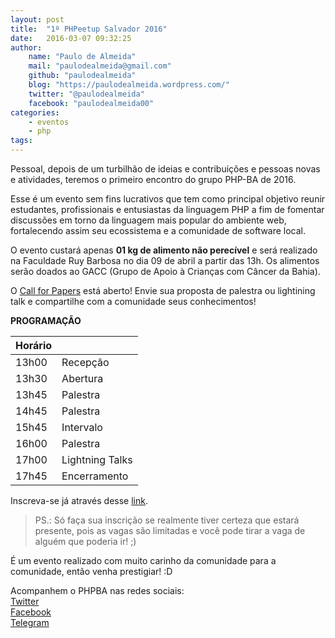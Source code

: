 ```yaml
---
layout: post
title:  "1º PHPeetup Salvador 2016"
date:   2016-03-07 09:32:25
author: 
    name: "Paulo de Almeida"
    mail: "paulodealmeida@gmail.com"
    github: "paulodealmeida"
    blog: "https://paulodealmeida.wordpress.com/"
    twitter: "@paulodealmeida"
    facebook: "paulodealmeida00"
categories: 
    - eventos
    - php
tags: 
---
```


Pessoal, depois de um turbilhão de ideias e contribuições e pessoas novas e atividades, teremos o primeiro encontro do grupo PHP-BA de 2016.

Esse é um evento sem fins lucrativos que tem como principal objetivo reunir estudantes, profissionais e entusiastas da linguagem PHP a fim de fomentar discussões em torno da linguagem mais popular do ambiente web, fortalecendo assim seu ecossistema e a comunidade de software local.

O evento custará apenas **01 kg de alimento não perecível** e será realizado na Faculdade Ruy Barbosa no dia 09 de abril a partir das 13h. Os alimentos serão doados ao GACC (Grupo de Apoio à Crianças com Câncer da Bahia).

O [Call for Papers](http://speakerfight.com/events/1o-phpeetup-salvador-2016) está aberto! Envie sua proposta de palestra ou lightining talk e compartilhe com a comunidade seus conhecimentos! 

**PROGRAMAÇÃO**

| Horário |          |
--------- | -------- |
| 13h00   | Recepção |
| 13h30   | Abertura |
| 13h45   | Palestra |
| 14h45   | Palestra |
| 15h45   | Intervalo |
| 16h00   | Palestra |
| 17h00   | Lightning Talks |
| 17h45   | Encerramento |

Inscreva-se já através desse [link](http://even.tc/1o-phpeetup).

> PS.: Só faça sua inscrição se realmente tiver certeza que estará presente, pois as vagas são limitadas e você pode tirar a vaga de alguém que poderia ir! ;)

É um evento realizado com muito carinho da comunidade para a comunidade, então venha prestigiar! :D

Acompanhem o PHPBA nas redes sociais:  
[Twitter](https://twitter.com/phpba)  
[Facebook](https://www.facebook.com/PHPBA-1452159261670420/)  
[Telegram](https://telegram.me/joinchat/CKBipAbp_l_UlHLcsDu2Zw)
